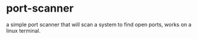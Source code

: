 # port-scanner

a simple port scanner that will scan a system to find open ports, works on a linux terminal. 
